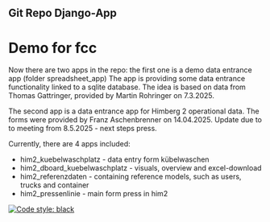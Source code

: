 ## Git Repo Django-App 
# Demo for fcc 

Now there are two apps in the repo: the first one is a demo data entrance app (folder spreadsheet_app)
The app is providing some data entrance functionality linked to a sqlite database. 
The idea is based on data from Thomas Gattringer, provided by Martin Rohringer on 7.3.2025. 

The second app is a data entrance app for Himberg 2 operational data. 
The forms were provided by Franz Aschenbrenner on 14.04.2025. 
Update due to to meeting from 8.5.2025 - next steps press. 

Currently, there are 4 apps included: 
- him2_kuebelwaschplatz - data entry form kübelwaschen
- him2_dboard_kuebelwaschplatz - visuals, overview and excel-download
- him2_referenzdaten - containing reference models, such as users, trucks and container 
- him2_pressenlinie - main form press in him2 

[![Code style: black](https://img.shields.io/badge/code%20style-black-000000.svg)](https://github.com/psf/black)
